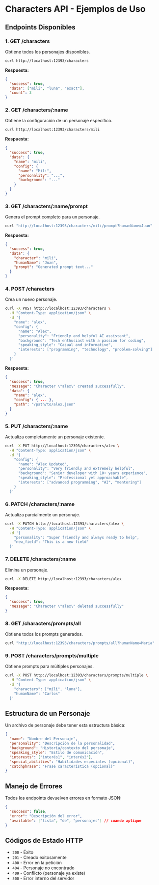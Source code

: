 # Characters API - Ejemplos de Uso

## Endpoints Disponibles

### 1. GET /characters
Obtiene todos los personajes disponibles.

```bash
curl http://localhost:12393/characters
```

**Respuesta:**
```json
{
  "success": true,
  "data": ["mili", "luna", "exact"],
  "count": 3
}
```

### 2. GET /characters/:name
Obtiene la configuración de un personaje específico.

```bash
curl http://localhost:12393/characters/mili
```

**Respuesta:**
```json
{
  "success": true,
  "data": {
    "name": "mili",
    "config": {
      "name": "Mili",
      "personality": "...",
      "background": "..."
    }
  }
}
```

### 3. GET /characters/:name/prompt
Genera el prompt completo para un personaje.

```bash
curl "http://localhost:12393/characters/mili/prompt?humanName=Juan"
```

**Respuesta:**
```json
{
  "success": true,
  "data": {
    "character": "mili",
    "humanName": "Juan",
    "prompt": "Generated prompt text..."
  }
}
```

### 4. POST /characters
Crea un nuevo personaje.

```bash
curl -X POST http://localhost:12393/characters \
  -H "Content-Type: application/json" \
  -d '{
    "name": "alex",
    "config": {
      "name": "Alex",
      "personality": "Friendly and helpful AI assistant",
      "background": "Tech enthusiast with a passion for coding",
      "speaking_style": "Casual and informative",
      "interests": ["programming", "technology", "problem-solving"]
    }
  }'
```

**Respuesta:**
```json
{
  "success": true,
  "message": "Character \"alex\" created successfully",
  "data": {
    "name": "alex",
    "config": { ... },
    "path": "/path/to/alex.json"
  }
}
```

### 5. PUT /characters/:name
Actualiza completamente un personaje existente.

```bash
curl -X PUT http://localhost:12393/characters/alex \
  -H "Content-Type: application/json" \
  -d '{
    "config": {
      "name": "Alex Updated",
      "personality": "Very friendly and extremely helpful",
      "background": "Senior developer with 10+ years experience",
      "speaking_style": "Professional yet approachable",
      "interests": ["advanced programming", "AI", "mentoring"]
    }
  }'
```

### 6. PATCH /characters/:name
Actualiza parcialmente un personaje.

```bash
curl -X PATCH http://localhost:12393/characters/alex \
  -H "Content-Type: application/json" \
  -d '{
    "personality": "Super friendly and always ready to help",
    "new_field": "This is a new field"
  }'
```

### 7. DELETE /characters/:name
Elimina un personaje.

```bash
curl -X DELETE http://localhost:12393/characters/alex
```

**Respuesta:**
```json
{
  "success": true,
  "message": "Character \"alex\" deleted successfully"
}
```

### 8. GET /characters/prompts/all
Obtiene todos los prompts generados.

```bash
curl "http://localhost:12393/characters/prompts/all?humanName=Maria"
```

### 9. POST /characters/prompts/multiple
Obtiene prompts para múltiples personajes.

```bash
curl -X POST http://localhost:12393/characters/prompts/multiple \
  -H "Content-Type: application/json" \
  -d '{
    "characters": ["mili", "luna"],
    "humanName": "Carlos"
  }'
```

## Estructura de un Personaje

Un archivo de personaje debe tener esta estructura básica:

```json
{
  "name": "Nombre del Personaje",
  "personality": "Descripción de la personalidad",
  "background": "Historia/contexto del personaje",
  "speaking_style": "Estilo de comunicación",
  "interests": ["interés1", "interés2"],
  "special_abilities": "Habilidades especiales (opcional)",
  "catchphrase": "Frase característica (opcional)"
}
```

## Manejo de Errores

Todos los endpoints devuelven errores en formato JSON:

```json
{
  "success": false,
  "error": "Descripción del error",
  "available": ["lista", "de", "personajes"] // cuando aplique
}
```

## Códigos de Estado HTTP

- `200` - Éxito
- `201` - Creado exitosamente
- `400` - Error en la petición
- `404` - Personaje no encontrado
- `409` - Conflicto (personaje ya existe)
- `500` - Error interno del servidor